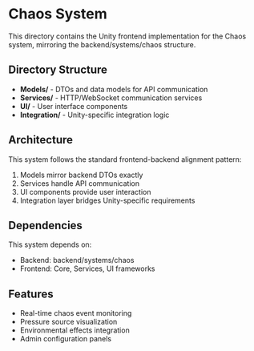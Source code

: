 # Chaos System

This directory contains the Unity frontend implementation for the Chaos system, mirroring the backend/systems/chaos structure.

## Directory Structure

- **Models/** - DTOs and data models for API communication
- **Services/** - HTTP/WebSocket communication services
- **UI/** - User interface components
- **Integration/** - Unity-specific integration logic

## Architecture

This system follows the standard frontend-backend alignment pattern:
1. Models mirror backend DTOs exactly
2. Services handle API communication
3. UI components provide user interaction
4. Integration layer bridges Unity-specific requirements

## Dependencies

This system depends on:
- Backend: backend/systems/chaos
- Frontend: Core, Services, UI frameworks

## Features

- Real-time chaos event monitoring
- Pressure source visualization
- Environmental effects integration
- Admin configuration panels 